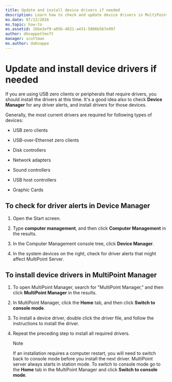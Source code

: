 ```yaml
---
title: Update and install device drivers if needed
description: Learn how to check and update device drivers in MultiPoint Services
ms.date: 07/22/2016
ms.topic: how-to
ms.assetid: 16be3ef9-a05b-4621-a431-5806b567e997
author: dknappettmsft
manager: scottman
ms.author: daknappe
---
```

# Update and install device drivers if needed
If you are using USB zero clients or peripherals that require drivers, you should install the drivers at this time. It's a good idea also to check **Device Manager** for any driver alerts, and install drivers for those devices.

Generally, the most current drivers are required for following types of devices:

-   USB zero clients

-   USB-over-Ethernet zero clients

-   Disk controllers

-   Network adapters

-   Sound controllers

-   USB host controllers

-   Graphic Cards


## To check for driver alerts in Device Manager

1.  Open the Start screen.

2.  Type **computer management**, and then click **Computer Management** in the results.

3.  In the Computer Management console tree, click **Device Manager**.

4.  In the system devices on the right, check for driver alerts that might affect MultiPoint Server.

## To install device drivers in MultiPoint Manager

1.  To open MultiPoint Manager, search for "MultiPoint Manager," and then click **MultiPoint Manager** in the results.

2.  In MultiPoint Manager, click the **Home** tab, and then click **Switch to console mode**.

3.  To install a device driver, double click the driver file, and follow the instructions to install the driver.

4.  Repeat the preceding step to install all required drivers.

    > [!NOTE]
    > If an installation requires a computer restart, you will need to switch back to console mode before you install the next driver. MultiPoint server always starts in station mode. To switch to console mode go to the **Home** tab in the MultiPoint Manager and click **Switch to console mode**.
